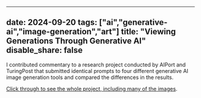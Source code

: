 



---
date: 2024-09-20
tags: ["ai","generative-ai","image-generation","art"]
title: "Viewing Generations Through Generative AI"
disable_share: false
---
     
I contributed commentary to a research project conducted by AIPort and TuringPost that submitted identical prompts to four different generative AI image generation tools and compared the differences in the results. 

[Click through to see the whole project, including many of the images](https://bit.ly/genaiSK). 


